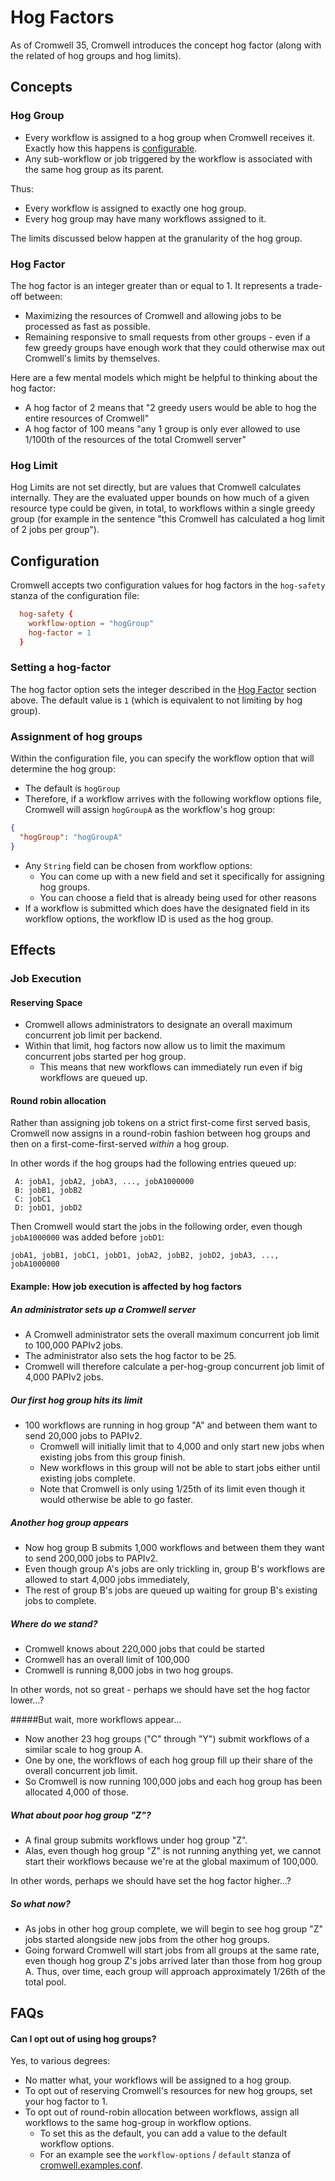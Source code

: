 # Hog Factors

As of Cromwell 35, Cromwell introduces the concept hog factor (along with the related of hog groups and hog limits).

## Concepts

### Hog Group

- Every workflow is assigned to a hog group when Cromwell receives it. Exactly how this happens is [configurable](#configuration).
- Any sub-workflow or job triggered by the workflow is associated with the same hog group as its parent.

Thus:

- Every workflow is assigned to exactly one hog group.
- Every hog group may have many workflows assigned to it.

The limits discussed below happen at the granularity of the hog group.

### Hog Factor

The hog factor is an integer greater than or equal to 1. It represents a trade-off between: 

- Maximizing the resources of Cromwell and allowing jobs to be processed as fast as possible.
- Remaining responsive to small requests from other groups - even if a few greedy groups have enough work that they 
could otherwise max out Cromwell's limits by themselves.

Here are a few mental models which might be helpful to thinking about the hog factor:

- A hog factor of 2 means that "2 greedy users would be able to hog the entire resources of Cromwell" 
- A hog factor of 100 means "any 1 group is only ever allowed to use 1/100th of the resources of the total Cromwell server"

### Hog Limit

Hog Limits are not set directly, but are values that Cromwell calculates internally. 
They are the evaluated upper bounds on how much of a given resource type could be given, in total, to workflows within 
a single greedy group (for example in the sentence "this Cromwell has calculated a hog limit of 2 jobs per group"). 

## Configuration

Cromwell accepts two configuration values for hog factors in the `hog-safety` stanza of the configuration file:
```conf
  hog-safety {
    workflow-option = "hogGroup"
    hog-factor = 1
  }
```

### Setting a hog-factor

The hog factor option sets the integer described in the [Hog Factor](#hog-factor) section above.
The default value is `1` (which is equivalent to not limiting by hog group). 

### Assignment of hog groups

Within the configuration file, you can specify the workflow option that will determine the hog group:

- The default is `hogGroup`
- Therefore, if a workflow arrives with the following workflow options file, Cromwell will assign `hogGroupA` as the
workflow's hog group:
```json
{
  "hogGroup": "hogGroupA"
}
```

- Any `String` field can be chosen from workflow options:
    + You can come up with a new field and set it specifically for assigning hog groups.
    + You can choose a field that is already being used for other reasons
- If a workflow is submitted which does have the designated field in its workflow options, the workflow ID is used as
the hog group. 

## Effects

### Job Execution

#### Reserving Space

- Cromwell allows administrators to designate an overall maximum concurrent job limit per backend. 
- Within that limit, hog factors now allow us to limit the maximum concurrent jobs started per hog group.
    + This means that new workflows can immediately run even if big workflows are queued up.

#### Round robin allocation

Rather than assigning job tokens on a strict first-come first served basis, Cromwell now assigns in a round-robin
fashion between hog groups and then on a first-come-first-served *within* a hog group.

In other words if the hog groups had the following entries queued up:
```
 A: jobA1, jobA2, jobA3, ..., jobA1000000
 B: jobB1, jobB2
 C: jobC1
 D: jobD1, jobD2
```

Then Cromwell would start the jobs in the following order, even though `jobA1000000` was added before `jobD1`:
```
jobA1, jobB1, jobC1, jobD1, jobA2, jobB2, jobD2, jobA3, ..., jobA1000000
```

#### Example: How job execution is affected by hog factors

##### An administrator sets up a Cromwell server

- A Cromwell administrator sets the overall maximum concurrent job limit to 100,000 PAPIv2 jobs.
- The administrator also sets the hog factor to be 25.
- Cromwell will therefore calculate a per-hog-group concurrent job limit of 4,000 PAPIv2 jobs.

##### Our first hog group hits its limit

- 100 workflows are running in hog group "A" and between them want to send 20,000 jobs to PAPIv2. 
    + Cromwell will initially limit that to 4,000 and only start new jobs when existing jobs from this group finish.
    + New workflows in this group will not be able to start jobs either until existing jobs complete.
    + Note that Cromwell is only using 1/25th of its limit even though it would otherwise be able to go faster.

##### Another hog group appears

- Now hog group B submits 1,000 workflows and between them they want to send 200,000 jobs to PAPIv2.
- Even though group A's jobs are only trickling in, group B's workflows are allowed to start 4,000 jobs immediately,
- The rest of group B's jobs are queued up waiting for group B's existing jobs to complete.

##### Where do we stand?

- Cromwell knows about 220,000 jobs that could be started
- Cromwell has an overall limit of 100,000
- Cromwell is running 8,000 jobs in two hog groups.

In other words, not so great - perhaps we should have set the hog factor lower...?

#####But wait, more workflows appear...

- Now another 23 hog groups ("C" through "Y") submit workflows of a similar scale to hog group A.
- One by one, the workflows of each hog group fill up their share of the overall concurrent job limit.
- So Cromwell is now running 100,000 jobs and each hog group has been allocated 4,000 of those.

##### What about poor hog group "Z"?

- A final group submits workflows under hog group "Z".
- Alas, even though hog group "Z" is not running anything yet, we cannot start their workflows because we're 
at the global maximum of 100,000.


In other words, perhaps we should have set the hog factor higher...?

##### So what now?

- As jobs in other hog group complete, we will begin to see hog group "Z" jobs started alongside new jobs from the 
other hog groups.
- Going forward Cromwell will start jobs from all groups at the same rate, even though hog group Z's jobs arrived
later than those from hog group A. Thus, over time, each group will approach approximately 1/26th of the total pool.
  
## FAQs

#### Can I opt out of using hog groups?

Yes, to various degrees:

- No matter what, your workflows will be assigned to a hog group. 
- To opt out of reserving Cromwell's resources for new hog groups, set your hog factor to 1.
- To opt out of round-robin allocation between workflows, assign all workflows to the same hog-group in workflow options.
    + To set this as the default, you can add a value to the default workflow options. 
    + For an example see the `workflow-options` / `default` stanza of [cromwell.examples.conf](https://github.com/broadinstitute/cromwell/blob/master/cromwell.examples.conf).


